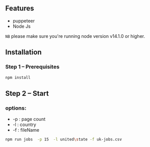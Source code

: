 ## Features

- puppeteer
- Node Js

`NB` please make sure you're running node version v14.1.0 or higher.

## Installation

### Step 1 – Prerequisites

```bash
npm install
```

## Step 2 – Start

### options:

- -p : page count
- -l : country
- -f : fileName

```bash
npm run jobs  -p 15  -l united\state -f uk-jobs.csv
```
